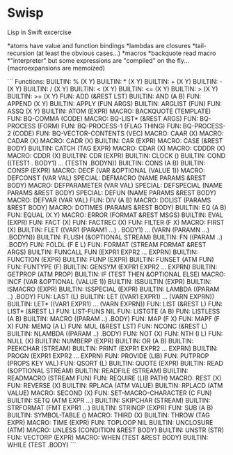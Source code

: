 # Swisp
Lisp in Swift excercise

*atoms have value and function bindings
*lambdas are closures
*tail-recursion (at least the obvious cases...)
*macros
*backquote read macro
*"interpreter" but some expressions are "compiled" on the fly... (macroexpansions are memoized)

´´´
Functions:
BUILTIN: % (X Y)
BUILTIN: * (X Y)
BUILTIN: + (X Y)
BUILTIN: - (X Y)
BUILTIN: / (X Y)
BUILTIN: < (X Y)
BUILTIN: <= (X Y)
BUILTIN: > (X Y)
BUILTIN: >= (X Y)
FUN: ADD (&REST LST)
BUILTIN: AND (A B)
FUN: APPEND (X Y)
BUILTIN: APPLY (FUN ARGS)
BUILTIN: ARGLIST (FUN)
FUN: ASSQ (X Y)
BUILTIN: ATOM (EXPR)
MACRO: BACKQUOTE (TEMPLATE)
FUN: BQ-COMMA (CODE)
MACRO: BQ-LIST* (&REST ARGS)
FUN: BQ-PROCESS (FORM)
FUN: BQ-PROCESS-1 (FLAG THING)
FUN: BQ-PROCESS-2 (CODE)
FUN: BQ-VECTOR-CONTENTS (VEC)
MACRO: CAAR (X)
MACRO: CADAR (X)
MACRO: CADR (X)
BUILTIN: CAR (EXPR)
MACRO: CASE (&REST BODY)
BUILTIN: CATCH (TAG EXPR)
MACRO: CDAR (X)
MACRO: CDDDR (X)
MACRO: CDDR (X)
BUILTIN: CDR (EXPR)
BUILTIN: CLOCK ()
BUILTIN: COND ((TEST1 . BODY1) ... (TESTN .BODYN))
BUILTIN: CONS (A B)
BUILTIN: CONSP (EXPR)
MACRO: DECF (VAR &OPTIONAL (VALUE 1))
MACRO: DEFCONST (VAR VAL)
SPECIAL: DEFMACRO (NAME PARAMS &REST BODY)
MACRO: DEFPARAMETER (VAR VAL)
SPECIAL: DEFSPECIAL (NAME PARAMS &REST BODY)
SPECIAL: DEFUN (NAME PARAMS &REST BODY)
MACRO: DEFVAR (VAR VAL)
FUN: DIV (A B)
MACRO: DOLIST (PARAMS &REST BODY)
MACRO: DOTIMES (PARAMS &REST BODY)
BUILTIN: EQ (A B)
FUN: EQUAL (X Y)
MACRO: ERROR (FORMAT &REST MSGS)
BUILTIN: EVAL (EXPR)
FUN: FACT (X)
FUN: FACTREC (X)
FUN: FILTER (F X)
MACRO: FIRST (X)
BUILTIN: FLET ((VAR1 (PARAM1 ...) . BODY1) ... (VARN (PARAMN ...) .BODYN))
BUILTIN: FLUSH (&OPTIONAL STREAM)
BUILTIN: FN ((PARAM ..) .BODY)
FUN: FOLDL (F E L)
FUN: FORMAT (STREAM FORMAT &REST ARGS)
BUILTIN: FUNCALL FUN (EXPR1 EXPR2 ... EXPRN)
BUILTIN: FUNCTION (EXPR)
BUILTIN: FUNP (EXPR)
BUILTIN: FUNSET (ATM FUN)
FUN: FUNTYPE (F)
BUILTIN: GENSYM (EXPR1 EXPR2 ... EXPRN)
BUILTIN: GETPROP (ATM PROP)
BUILTIN: IF (TEST THEN &OPTIONAL ELSE)
MACRO: INCF (VAR &OPTIONAL (VALUE 1))
BUILTIN: ISBUILTIN (EXPR)
BUILTIN: ISMACRO (EXPR)
BUILTIN: ISSPECIAL (EXPR)
BUILTIN: LAMBDA ((PARAM ..) .BODY)
FUN: LAST (L)
BUILTIN: LET ((VAR1 EXPR1) ... (VARN EXPRN))
BUILTIN: LET* ((VAR1 EXPR1) ... (VARN EXPRN))
FUN: LIST (&REST L)
FUN: LIST* (&REST L)
FUN: LIST-FUNS NIL
FUN: LISTGTE (A B)
FUN: LISTLESS (A B)
BUILTIN: MACRO ((PARAM ..) .BODY)
FUN: MAP (F X)
FUN: MAPF (F X)
FUN: MEMQ (A L)
FUN: MUL (&REST LST)
FUN: NCONC (&REST L)
BUILTIN: NLAMBDA ((PARAM ..) .BODY)
FUN: NOT (X)
FUN: NTH (I L)
FUN: NULL (X)
BUILTIN: NUMBERP (EXPR)
BUILTIN: OR (A B)
BUILTIN: PEEKCHAR (STREAM)
BUILTIN: PRINT (EXPR1 EXPR2 ... EXPRN)
BUILTIN: PROGN (EXPR1 EXPR2 ... EXPRN)
FUN: PROVIDE (LIB)
FUN: PUTPROP (PROPS KEY VAL)
FUN: QSORT (L)
BUILTIN: QUOTE (EXPR)
BUILTIN: READ (&OPTIONAL STREAM)
BUILTIN: READFILE (STREAM)
BUILTIN: READMACRO (STREAM FUN)
FUN: REQUIRE (LIB PATH)
MACRO: REST (X)
FUN: REVERSE (X)
BUILTIN: RPLACA (ATM VALUE)
BUILTIN: RPLACD (ATM VALUE)
MACRO: SECOND (X)
FUN: SET-MACRO-CHARACTER (C FUN)
BUILTIN: SETQ (ATM EXPR ...)
BUILTIN: SKIPCHAR (STREAM)
BUILTIN: STRFORMAT (FMT EXPR1 ...)
BUILTIN: STRINGP (EXPR)
FUN: SUB (A B)
BUILTIN: SYMBOL-TABLE ()
MACRO: THIRD (X)
BUILTIN: THROW (TAG EXPR)
MACRO: TIME (EXPR)
FUN: TOPLOOP NIL
BUILTIN: UNCLOSURE (ATM)
MACRO: UNLESS (CONDITION &REST BODY)
BUILTIN: UNSTR (STR)
FUN: VECTORP (EXPR)
MACRO: WHEN (TEST &REST BODY)
BUILTIN: WHILE (TEST .BODY)
´´´
